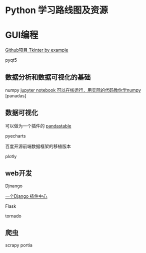 # Python 学习路线图及资源

# GUI编程
[Github项目 Tkinter by example]( https://github.com/Dvlv/Tkinter-By-Example)

pyqt5

## 数据分析和数据可视化的基础
numpy 
[jupyter notebook 可以在线运行，用实际的代码教你学numpy](https://github.com/rougier/numpy-100)
[panadas] 

## 数据可视化

可以做为一个插件的
[pandastable](https://pandastable.readthedocs.io/en/latest/dataexplore.html)

pyecharts 

百度开源前端数据框架的移植版本 


plotly

## web开发

Djnango 

[一个Django 插件中心](https://djangopackages.org/)

Flask

tornado

## 爬虫

scrapy 
portia
